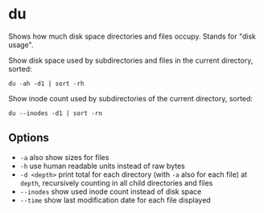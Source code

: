 # du

Shows how much disk space directories and files occupy. Stands for "disk usage".

Show disk space used by subdirectories and files in the current
directory, sorted:

    du -ah -d1 | sort -rh

Show inode count used by subdirectories of the current directory,
sorted:

    du --inodes -d1 | sort -rn

## Options

  - `-a` also show sizes for files
  - `-h` use human readable units instead of raw bytes
  - `-d <depth>` print total for each directory (with `-a` also for each file) at `depth`, recursively counting in all child directories and files
  - `--inodes` show used inode count instead of disk space
  - `--time` show last modification date for each file displayed
